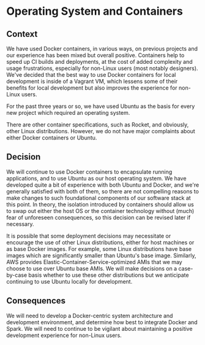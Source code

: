 Operating System and Containers
===============================
Context
-------
We have used Docker containers, in various ways, on previous projects and our experience has been mixed but overall positive. Containers help to speed up CI builds and deployments, at the cost of added complexity and usage frustrations, especially for non-Linux users (most notably designers). We've decided that the best way to use Docker containers for local development is inside of a Vagrant VM, which lessens some of their benefits for local development but also improves the experience for non-Linux users.

For the past three years or so, we have used Ubuntu as the basis for every new project which required an operating system.

There are other container specifications, such as Rocket, and obviously, other Linux distributions. However, we do not have major complaints about either Docker containers or Ubuntu.

Decision
--------
We will continue to use Docker containers to encapsulate running applications, and to use Ubuntu as our host operating system. We have developed quite a bit of experience with both Ubuntu and Docker, and we're generally satisfied with both of them, so there are not compelling reasons to make changes to such foundational components of our software stack at this point. In theory, the isolation introduced by containers should allow us to swap out either the host OS or the container technology without (much) fear of unforeseen consequences, so this decision can be revised later if necessary.

It is possible that some deployment decisions may necessitate or encourage the use of other Linux distributions, either for host machines or as base Docker images. For example, some Linux distributions have base images which are significantly smaller than Ubuntu's base image. Similarly, AWS provides Elastic-Container-Service-optimized AMIs that we may choose to use over Ubuntu base AMIs. We will make decisions on a case-by-case basis whether to use these other distributions but we anticipate continuing to use Ubuntu locally for development.

Consequences
------------
We will need to develop a Docker-centric system architecture and development environment, and determine how best to integrate Docker and Spark. We will need to continue to be vigilant about maintaining a positive development experience for non-Linux users.
